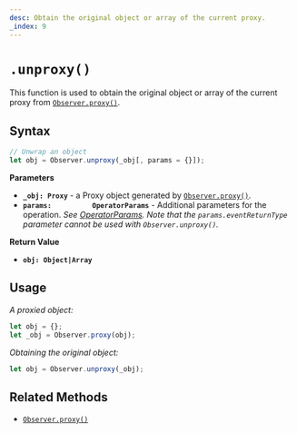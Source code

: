 ```yaml
---
desc: Obtain the original object or array of the current proxy.
_index: 9
---
```

# `.unproxy()`

This function is used to obtain the original object or array of the current proxy from [`Observer.proxy()`](../proxy).

## Syntax

```js
// Unwrap an object
let obj = Observer.unproxy(_obj[, params = {}]);
```

**Parameters**

+ **`_obj: Proxy`** - a Proxy object generated by [`Observer.proxy()`](../proxy).
+ **`params:          OperatorParams`** - Additional parameters for the operation. *See [OperatorParams](../../core/OperatorParams). Note that the `params.eventReturnType` parameter cannot be used with `Observer.unproxy()`.*

**Return Value**

+ **`obj: Object|Array`**

## Usage

*A proxied object:*

```js
let obj = {};
let _obj = Observer.proxy(obj);
```

*Obtaining the original object:*

```js
let obj = Observer.unproxy(_obj);
```

## Related Methods

+ [`Observer.proxy()`](../proxy)
